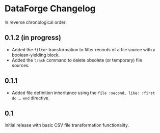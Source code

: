 # DataForge Changelog

In reverse chronological order:

## 0.1.2 (in progress)

* Added the `filter` transformation to filter records of a file source with a boolean-yielding block.
* Added the `trash` command to delete obsolete (or temporary) file sources.

## 0.1.1

* Added file definition inheritance using the `file :second, like: :first do … end` directive.

## 0.1

Initial release with basic CSV file transformation functionality.
